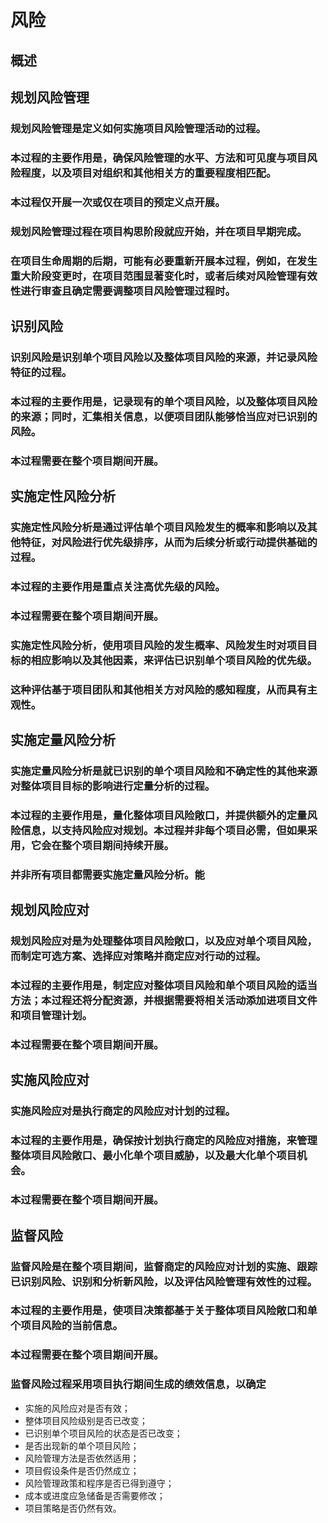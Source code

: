 # 风险

## 概述

## 规划风险管理

### 规划风险管理是定义如何实施项目风险管理活动的过程。

### 本过程的主要作用是，确保风险管理的水平、方法和可见度与项目风险程度，以及项目对组织和其他相关方的重要程度相匹配。

### 本过程仅开展一次或仅在项目的预定义点开展。

### 规划风险管理过程在项目构思阶段就应开始，并在项目早期完成。

### 在项目生命周期的后期，可能有必要重新开展本过程，例如，在发生重大阶段变更时，在项目范围显著变化时，或者后续对风险管理有效性进行审查且确定需要调整项目风险管理过程时。

## 识别风险

### 识别风险是识别单个项目风险以及整体项目风险的来源，并记录风险特征的过程。

### 本过程的主要作用是，记录现有的单个项目风险，以及整体项目风险的来源；同时，汇集相关信息，以便项目团队能够恰当应对已识别的风险。

### 本过程需要在整个项目期间开展。

## 实施定性风险分析

### 实施定性风险分析是通过评估单个项目风险发生的概率和影响以及其他特征，对风险进行优先级排序，从而为后续分析或行动提供基础的过程。

### 本过程的主要作用是重点关注高优先级的风险。

### 本过程需要在整个项目期间开展。

### 实施定性风险分析，使用项目风险的发生概率、风险发生时对项目目标的相应影响以及其他因素，来评估已识别单个项目风险的优先级。

### 这种评估基于项目团队和其他相关方对风险的感知程度，从而具有主观性。

## 实施定量风险分析

### 实施定量风险分析是就已识别的单个项目风险和不确定性的其他来源对整体项目目标的影响进行定量分析的过程。

### 本过程的主要作用是，量化整体项目风险敞口，并提供额外的定量风险信息，以支持风险应对规划。本过程并非每个项目必需，但如果采用，它会在整个项目期间持续开展。

### 并非所有项目都需要实施定量风险分析。能

## 规划风险应对

### 规划风险应对是为处理整体项目风险敞口，以及应对单个项目风险，而制定可选方案、选择应对策略并商定应对行动的过程。

### 本过程的主要作用是，制定应对整体项目风险和单个项目风险的适当方法；本过程还将分配资源，并根据需要将相关活动添加进项目文件和项目管理计划。

### 本过程需要在整个项目期间开展。

## 实施风险应对

### 实施风险应对是执行商定的风险应对计划的过程。

### 本过程的主要作用是，确保按计划执行商定的风险应对措施，来管理整体项目风险敞口、最小化单个项目威胁，以及最大化单个项目机会。

### 本过程需要在整个项目期间开展。

## 监督风险

### 监督风险是在整个项目期间，监督商定的风险应对计划的实施、跟踪已识别风险、识别和分析新风险，以及评估风险管理有效性的过程。

### 本过程的主要作用是，使项目决策都基于关于整体项目风险敞口和单个项目风险的当前信息。

### 本过程需要在整个项目期间开展。

### 监督风险过程采用项目执行期间生成的绩效信息，以确定

- 实施的风险应对是否有效；
- 整体项目风险级别是否已改变；
- 已识别单个项目风险的状态是否已改变；
- 是否出现新的单个项目风险；
- 风险管理方法是否依然适用；
- 项目假设条件是否仍然成立；
- 风险管理政策和程序是否已得到遵守；
- 成本或进度应急储备是否需要修改；
- 项目策略是否仍然有效。

